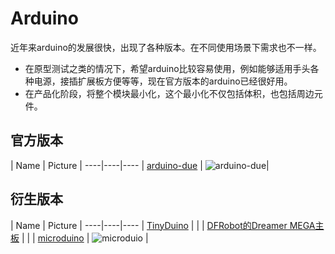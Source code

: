 # Arduino

近年来arduino的发展很快，出现了各种版本。在不同使用场景下需求也不一样。

* 在原型测试之类的情况下，希望arduino比较容易使用，例如能够适用手头各种电源，接插扩展板方便等等，现在官方版本的arduino已经很好用。
* 在产品化阶段，将整个模块最小化，这个最小化不仅包括体积，也包括周边元件。

## 官方版本

| Name | Picture |
----|----|----
| [arduino-due](arduino-due.html) | ![arduino-due](http://ww1.sinaimg.cn/thumbnail/a74ecc4cjw1e0jtvhjvy0j.jpg)|

## 衍生版本

| Name | Picture |
----|----|----
| [TinyDuino](tinyduino.html) | |
| [DFRobot的Dreamer MEGA主板](dfrobot-dreamer-mega.html) | |
| [microduino](microduino.html) | ![microduio](http://ww2.sinaimg.cn/thumbnail/a74e55b4jw1e0jwtffzdaj.jpg) |
